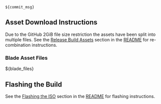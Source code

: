 `${commit_msg}`

## Asset Download Instructions
Due to the GitHub 2GiB file size restriction the assets have been split into multiple files.  See the [Release Build Assets](https://github.com/waggle-sensor/blade-image/blob/main/README.md#rba) section in the [README](https://github.com/waggle-sensor/blade-image/blob/main/README.md) for re-combination instructions.

### Blade Asset Files
${blade_files}

## Flashing the Build
See the [Flashing the ISO](https://github.com/waggle-sensor/blade-image/blob/main/README.md#flashing_iso) section in the [README](https://github.com/waggle-sensor/blade-image/blob/main/README.md) for flashing instructions.
